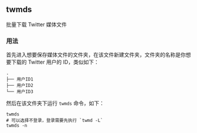 ## twmds
批量下载 Twitter 媒体文件

### 用法
首先进入想要保存媒体文件的文件夹，在该文件新建文件夹，文件夹的名称是你想要下载的 Twitter 用户的 ID，类似如下：
```shell
.
├── 用户ID1
├── 用户ID2
└── 用户ID3
```

然后在该文件夹下运行 `twmds` 命令，如下：
```shell
twmds
# 可以选择不登录，登录需要先执行 `twmd -L`
twmds -n
```
